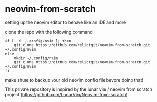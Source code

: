 # neovim-from-scratch
setting up the neovim editor to behave like an IDE and more

clone the repo with the following command
```
if [ -d ~/.config/nvim ]; then
    git clone https://github.com/relictgit/neovim-from-scratch.git ~/.config/nvim
else
    mkdir ~/.config/nvim 
    git clone https://github.com/relictgit/neovim-from-scratch.git ~/.config/nvim
fi
```
make shure to backup your old neovim config file bevore doing that!

This private repository is inspired by the lunar vim / neovim from scratch project (https://github.com/LunarVim/Neovim-from-scratch).
